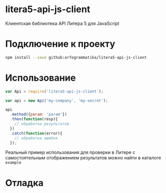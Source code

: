 # litera5-api-js-client
Клиентская библиотека API Литера 5 для JavaScript

# Подключение к проекту
```bash
npm install --save github:orfogrammatika/litera5-api-js-client
```

# Использование
```javascript
var Api = require('litera5-api-js-client');

var api = new Api('my-company', 'my-secret');

api
  .method({param: 'param'})
  .then(function(resp){
    // обработка результатов 
  })
  .catch(function(error){
    // обработка ошибок  
  });
```

Реальный пример использования для проверки в Литере с самостоятельным отображением результатов можно найти в каталоге `example`

# Отладка